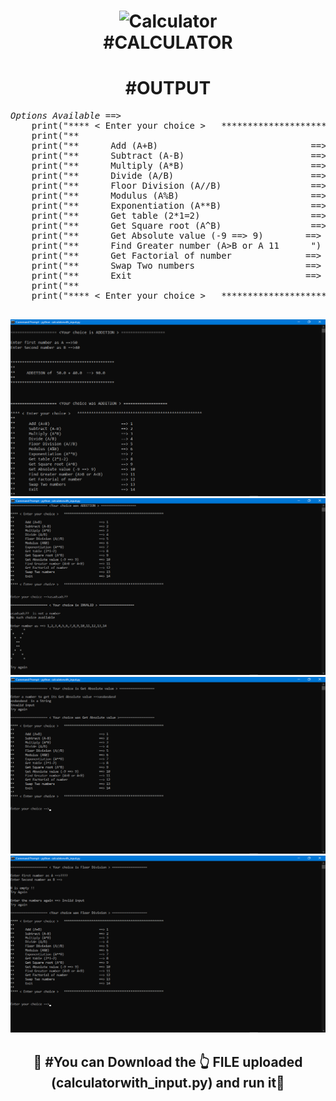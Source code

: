 <h1 align="center">
  <img src="https://cdn-icons-png.flaticon.com/128/891/891175.png" alt="Calculator"><br>
  #CALCULATOR<br>
 </h1>
 <h1 align="center">#OUTPUT</h1>
 <pre><h><i>Options Available ==></i></h1>
    print("**** < Enter your choice >   ******************************************************")
    print("**                              		                                                ")
    print("**      Add (A+B)                             ==> 1      ")
    print("**      Subtract (A-B)                        ==> 2      ")
    print("**      Multiply (A*B)                        ==> 3      ")
    print("**      Divide (A/B)                          ==> 4      ")
    print("**      Floor Division (A//B)                 ==> 5      ")
    print("**      Modulus (A%B)                         ==> 6      ")
    print("**      Exponentiation (A**B)                 ==> 7      ")
    print("**      Get table (2*1=2)                     ==> 8      ")
    print("**      Get Square root (A^B)                 ==> 9      ")
    print("**      Get Absolute value (-9 ==> 9)        ==> 10      ")
    print("**      Find Greater number (A>B or A<B)     ==> 11      ")
    print("**      Get Factorial of number              ==> 12      ")
    print("**      Swap Two numbers                     ==> 13      ")
    print("**      Exit                                 ==> 14      ")
    print("**                             		                                                    ")
    print("**** < Enter your choice >   ******************************************************\n\n")
 </pre>
<img src="2022-04-01 (1).png" alt="CAL1">
<img src="2022-04-01 (2).png" alt="CAL2">
<img src="2022-04-01 (3).png" alt="CAL3">   
<img src="2022-04-01 (4).png" alt="CAL4">   
<h2 align="center">
 🚀 #You can Download the 👆 FILE uploaded  (calculatorwith_input.py) and run it🚀
 </h2>
